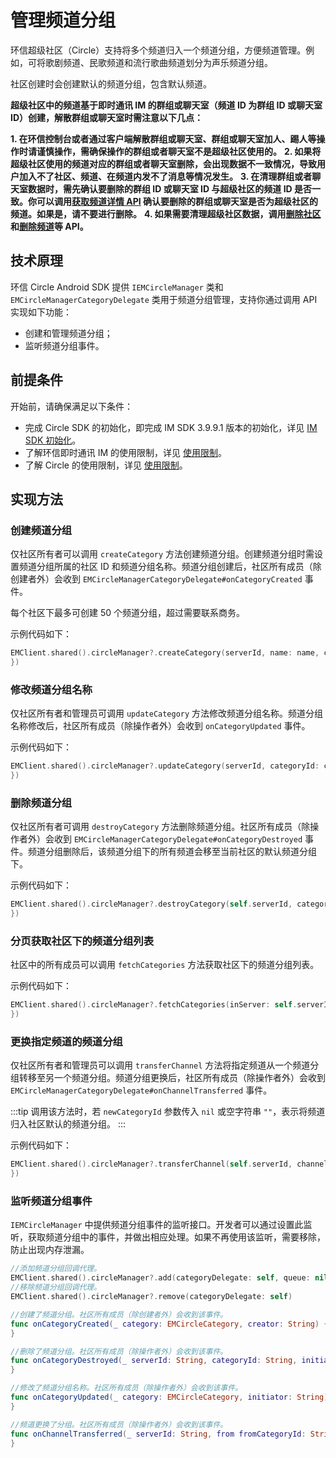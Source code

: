 # 管理频道分组

<Toc />

环信超级社区（Circle）支持将多个频道归入一个频道分组，方便频道管理。例如，可将歌剧频道、民歌频道和流行歌曲频道划分为声乐频道分组。

社区创建时会创建默认的频道分组，包含默认频道。

**超级社区中的频道基于即时通讯 IM 的群组或聊天室（频道 ID 为群组 ID 或聊天室 ID）创建，解散群组或聊天室时需注意以下几点：**

**1. 在环信控制台或者通过客户端解散群组或聊天室、群组或聊天室加人、踢人等操作时请谨慎操作，需确保操作的群组或者聊天室不是超级社区使用的。**
**2. 如果将超级社区使用的频道对应的群组或者聊天室删除，会出现数据不一致情况，导致用户加入不了社区、频道、在频道内发不了消息等情况发生。**
**3. 在清理群组或者聊天室数据时，需先确认要删除的群组 ID 或聊天室 ID 与超级社区的频道 ID 是否一致。你可以调用[获取频道详情 API](channel_mgmt_ios.html#获取频道详情) 确认要删除的群组或聊天室是否为超级社区的频道。如果是，请不要进行删除。**
**4. 如果需要清理超级社区数据，调用[删除社区](server_mgmt_ios.html#解散社区)和[删除频道](channel_mgmt_ios.html#解散频道)等 API。**

## 技术原理

环信 Circle Android SDK 提供 `IEMCircleManager` 类和 `EMCircleManagerCategoryDelegate` 类用于频道分组管理，支持你通过调用 API 实现如下功能：

- 创建和管理频道分组；
- 监听频道分组事件。

## 前提条件

开始前，请确保满足以下条件：

- 完成 Circle SDK 的初始化，即完成 IM SDK 3.9.9.1 版本的初始化，详见 [IM SDK 初始化](/document/ios/overview.html#sdk-初始化)。
- 了解环信即时通讯 IM 的使用限制，详见 [使用限制](/product/limitation.html)。
- 了解 Circle 的使用限制，详见 [使用限制](circle_overview.html#限制条件)。

## 实现方法

### 创建频道分组

仅社区所有者可以调用 `createCategory` 方法创建频道分组。创建频道分组时需设置频道分组所属的社区 ID 和频道分组名称。频道分组创建后，社区所有成员（除创建者外）会收到 `EMCircleManagerCategoryDelegate#onCategoryCreated` 事件。 

每个社区下最多可创建 50 个频道分组，超过需要联系商务。

示例代码如下：

```swift
EMClient.shared().circleManager?.createCategory(serverId, name: name, completion: { category, error in
})
```

### 修改频道分组名称

仅社区所有者和管理员可调用 `updateCategory` 方法修改频道分组名称。频道分组名称修改后，社区所有成员（除操作者外）会收到 `onCategoryUpdated` 事件。

示例代码如下：

```swift
EMClient.shared().circleManager?.updateCategory(serverId, categoryId: categoryId, name: name, completion: { category, error in
})
```

### 删除频道分组

仅社区所有者可调用 `destroyCategory` 方法删除频道分组。社区所有成员（除操作者外）会收到 `EMCircleManagerCategoryDelegate#onCategoryDestroyed` 事件。频道分组删除后，该频道分组下的所有频道会移至当前社区的默认频道分组下。

示例代码如下：

```swift
EMClient.shared().circleManager?.destroyCategory(self.serverId, categoryId: self.groupId, completion: { error in
})
```

### 分页获取社区下的频道分组列表

社区中的所有成员可以调用 `fetchCategories` 方法获取社区下的频道分组列表。

示例代码如下：

```swift
EMClient.shared().circleManager?.fetchCategories(inServer: self.serverId, limit: 20, cursor: refresh ? nil : self.result?.cursor, completion: { result, error in
})
```

### 更换指定频道的频道分组

仅社区所有者和管理员可以调用 `transferChannel` 方法将指定频道从一个频道分组转移至另一个频道分组。频道分组更换后，社区所有成员（除操作者外）会收到 `EMCircleManagerCategoryDelegate#onChannelTransferred` 事件。

:::tip
调用该方法时，若 `newCategoryId` 参数传入 `nil` 或空字符串 `""`，表示将频道归入社区默认的频道分组。
:::

示例代码如下：

```swift
EMClient.shared().circleManager?.transferChannel(self.serverId, channelId: self.channelId, newCategoryId: category.categoryId, completion: { error in
})
```

### 监听频道分组事件

`IEMCircleManager` 中提供频道分组事件的监听接口。开发者可以通过设置此监听，获取频道分组中的事件，并做出相应处理。如果不再使用该监听，需要移除，防止出现内存泄漏。

```swift
//添加频道分组回调代理。
EMClient.shared().circleManager?.add(categoryDelegate: self, queue: nil)
//移除频道分组回调代理。
EMClient.shared().circleManager?.remove(categoryDelegate: self)
```

```swift
//创建了频道分组。社区所有成员（除创建者外）会收到该事件。
func onCategoryCreated(_ category: EMCircleCategory, creator: String) {
}

//删除了频道分组。社区所有成员（除操作者外）会收到该事件。
func onCategoryDestroyed(_ serverId: String, categoryId: String, initiator: String) {
}

//修改了频道分组名称。社区所有成员（除操作者外）会收到该事件。
func onCategoryUpdated(_ category: EMCircleCategory, initiator: String) {
}

//频道更换了分组。社区所有成员（除操作者外）会收到该事件。
func onChannelTransferred(_ serverId: String, from fromCategoryId: String, to toCategoryId: String, channelId: String, initiator: String) {
}
```
